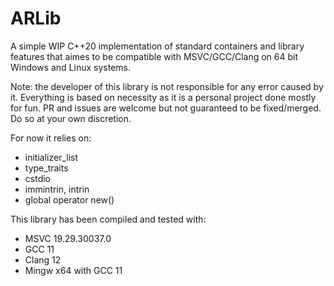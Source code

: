 # ARLib
A simple WIP C++20 implementation of standard containers and library features that aimes to be compatible with MSVC/GCC/Clang on 64 bit Windows and Linux systems.

Note: the developer of this library is not responsible for any error caused by it. Everything is based on necessity as it is a personal project done mostly for fun. PR and issues are welcome but not guaranteed to be fixed/merged. Do so at your own discretion.

For now it relies on:
- initializer_list
- type_traits
- cstdio
- immintrin, intrin
- global operator new()

This library has been compiled and tested with:
- MSVC 19.29.30037.0
- GCC 11
- Clang 12
- Mingw x64 with GCC 11